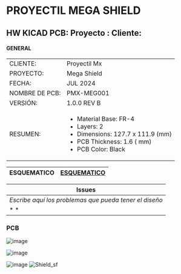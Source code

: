# PROYECTIL MEGA SHIELD 
## HW KICAD PCB:  Proyecto :  Cliente: 
 
#### GENERAL
 
 <table>
 <tr>
 <td>CLIENTE: </td>
 <td> Proyectil Mx </td>
 <tr>
 <td>PROYECTO: </td>
 <td>Mega Shield </td>
 <tr>
 <td>FECHA:</td>
 <td>JUL 2024</td>
 <tr>
 <td>NOMBRE DE PCB:</td>
 <td>PMX-MEG001 </td>
 <tr>
 <td>VERSIÓN: </td>
 <td>1.0.0 REV B</td>
 <tr>
    <td>RESUMEN: </td>
 <td>
 
  - Material Base:       FR-4<br>
  - Layers:              2   <br>
  - Dimensions:        127.7 x 111.9 (mm)<br>
  - PCB Thickness:                                           1.6      ( mm)
  - PCB Color:      Black                                              
 
                                                               
 </td>
 </table>



 |**ESQUEMATICO** | [ESQUEMATICO](Nombre_del_pcb/README.md)|
  |------| --- |
 
 |  **Issues**                                             | 
 | --------------------------------------------------      | 
 | *Escribe aquí los problemas que pueda tener el diseño*  |
 | *                                                     * |


### PCB

![image](https://github.com/ProyectilMx/Mega-Shield/assets/40368863/c0ab3b0e-cef1-4219-99a1-0d15f310a8af)

![image](https://github.com/ProyectilMx/Mega-Shield/assets/40368863/98e131aa-cfa5-4529-ba91-bd925cba1724)

![image](https://github.com/ProyectilMx/Mega-Shield/assets/40368863/520c1a64-eb2a-44a4-9387-930eb2e7e1b3)
![Shield_sf](https://github.com/ProyectilMx/Mega-Shield/assets/40368863/f6d5acec-0c26-47e2-9041-0db8c61dcaa0)

